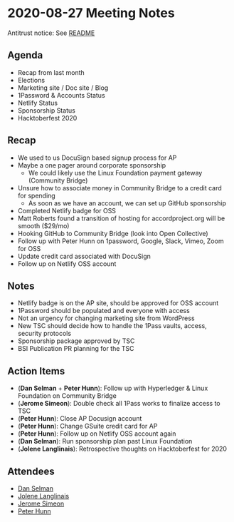 # 2020-08-27 Meeting Notes
Antitrust notice: See [README](https://github.com/accordproject/governance)

## Agenda
- Recap from last month
- Elections
- Marketing site / Doc site / Blog
- 1Password & Accounts Status
- Netlify Status
- Sponsorship Status
- Hacktoberfest 2020

## Recap
- We used to us DocuSign based signup process for AP
- Maybe a one pager around corporate sponsorship
  - We could likely use the Linux Foundation payment gateway (Community Bridge)
- Unsure how to associate money in Community Bridge to a credit card for spending
  - As soon as we have an account, we can set up GitHub sponsorship
- Completed Netlify badge for OSS
- Matt Roberts found a transition of hosting for accordproject.org will be smooth ($29/mo)
- Hooking GitHub to Community Bridge (look into Open Collective)
- Follow up with Peter Hunn on 1password, Google, Slack, Vimeo, Zoom for OSS
- Update credit card associated with DocuSign
- Follow up on Netlify OSS account

## Notes
- Netlify badge is on the AP site, should be approved for OSS account
- 1Password should be populated and everyone with access
- Not an urgency for changing marketing site from WordPress
- New TSC should decide how to handle the 1Pass vaults, access, security protocols
- Sponsorship package approved by TSC
- BSI Publication PR planning for the TSC

## Action Items
- (**Dan Selman** + **Peter Hunn**): Follow up with Hyperledger & Linux Foundation on Community Bridge
- (**Jerome Simeon**): Double check all 1Pass works to finalize access to TSC
- (**Peter Hunn**): Close AP Docusign account
- (**Peter Hunn**): Change GSuite credit card for AP
- (**Peter Hunn**): Follow up on Netlify OSS account again
- (**Dan Selman**): Run sponsorship plan past Linux Foundation
- (**Jolene Langlinais**): Retrospective thoughts on Hacktoberfest for 2020

## Attendees
- [Dan Selman](https://github.com/dselman)
- [Jolene Langlinais](https://github.com/irmerk)
- [Jerome Simeon](https://github.com/jeromesimeon)
- [Peter Hunn](https://github.com/peterhunn)
